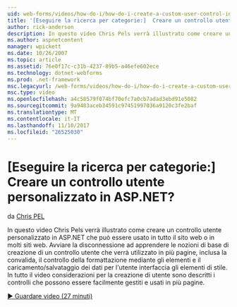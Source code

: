 ```yaml
---
uid: web-forms/videos/how-do-i/how-do-i-create-a-custom-user-control-in-aspnet
title: '[Eseguire la ricerca per categorie:]  Creare un controllo utente personalizzato in ASP.NET? | Microsoft Docs'
author: rick-anderson
description: In questo video Chris Pels verrà illustrato come creare un controllo utente personalizzato in ASP.NET che può essere usato in tutto il sito web o in molti siti web. Sta....
ms.author: aspnetcontent
manager: wpickett
ms.date: 10/26/2007
ms.topic: article
ms.assetid: 76e0f17c-c31b-4237-89b5-a46efe602ece
ms.technology: dotnet-webforms
ms.prod: .net-framework
msc.legacyurl: /web-forms/videos/how-do-i/how-do-i-create-a-custom-user-control-in-aspnet
msc.type: video
ms.openlocfilehash: a4c58579f074bf70efc7a0cb7adad3ebd91e5082
ms.sourcegitcommit: 9a9483aceb34591c97451997036a9120c3fe2baf
ms.translationtype: MT
ms.contentlocale: it-IT
ms.lasthandoff: 11/10/2017
ms.locfileid: "26525030"
---
```

<a name="how-do-i--create-a-custom-user-control-in-aspnet"></a>[Eseguire la ricerca per categorie:]  Creare un controllo utente personalizzato in ASP.NET?
====================
da [Chris PEL](https://twitter.com/chrispels)

In questo video Chris Pels verrà illustrato come creare un controllo utente personalizzato in ASP.NET che può essere usato in tutto il sito web o in molti siti web. Avviare la disconnessione ad apprendere le nozioni di base di creazione di un controllo utente che verrà utilizzato in più pagine, inclusa la convalida, il controllo della formattazione mediante gli elementi e il caricamento/salvataggio dei dati per l'utente interfaccia gli elementi di stile. In tutto il video considerazioni per la creazione di utente sono descritti i controlli che possono essere facilmente gestiti e usati in più pagine.

[&#9654; Guardare video (27 minuti)](https://channel9.msdn.com/Blogs/ASP-NET-Site-Videos/how-do-i-create-a-custom-user-control-in-aspnet)
